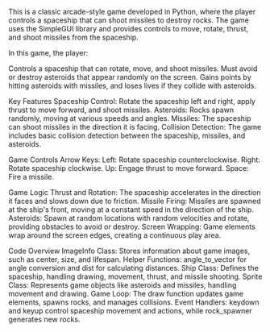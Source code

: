 This is a classic arcade-style game developed in Python, where the player controls a spaceship that can shoot missiles to destroy rocks. The game uses the SimpleGUI library and provides controls to move, rotate, thrust, and shoot missiles from the spaceship.

In this game, the player:

Controls a spaceship that can rotate, move, and shoot missiles.
Must avoid or destroy asteroids that appear randomly on the screen.
Gains points by hitting asteroids with missiles, and loses lives if they collide with asteroids.


Key Features
Spaceship Control: Rotate the spaceship left and right, apply thrust to move forward, and shoot missiles.
Asteroids: Rocks spawn randomly, moving at various speeds and angles.
Missiles: The spaceship can shoot missiles in the direction it is facing.
Collision Detection: The game includes basic collision detection between the spaceship, missiles, and asteroids.


Game Controls
Arrow Keys:
  Left: Rotate spaceship counterclockwise.
  Right: Rotate spaceship clockwise.
  Up: Engage thrust to move forward.
Space: Fire a missile.

Game Logic
Thrust and Rotation: The spaceship accelerates in the direction it faces and slows down due to friction.
Missile Firing: Missiles are spawned at the ship's front, moving at a constant speed in the direction of the ship.
Asteroids: Spawn at random locations with random velocities and rotate, providing obstacles to avoid or destroy.
Screen Wrapping: Game elements wrap around the screen edges, creating a continuous play area.

Code Overview
ImageInfo Class: Stores information about game images, such as center, size, and lifespan.
Helper Functions: angle_to_vector for angle conversion and dist for calculating distances.
Ship Class: Defines the spaceship, handling drawing, movement, thrust, and missile shooting.
Sprite Class: Represents game objects like asteroids and missiles, handling movement and drawing.
Game Loop: The draw function updates game elements, spawns rocks, and manages collisions.
Event Handlers: keydown and keyup control spaceship movement and actions, while rock_spawner generates new rocks.

